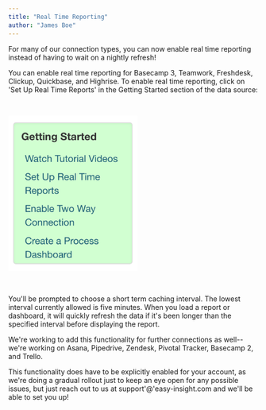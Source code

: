 ```yaml
---
title: "Real Time Reporting"
author: "James Boe"
---
```


For many of our connection types, you can now enable real time reporting instead of having to wait on a nightly refresh!<!--more-->

You can enable real time reporting for Basecamp 3, Teamwork, Freshdesk, Clickup, Quickbase, and Highrise. To enable real time reporting, click on 'Set Up Real Time Reports' in the Getting Started section of the data source:

<img style="max-width:260px;margin-top:30px;margin-bottom:30px" src="/images/two_way_setup.png" alt="Real Time Refresh Setup" class="img img-responsive"/>

You'll be prompted to choose a short term caching interval. The lowest interval currently allowed is five minutes. When you load a report or dashboard, it will quickly refresh the data if it's been longer than the specified interval before displaying the report.

We're working to add this functionality for further connections as well--we're working on Asana, Pipedrive, Zendesk, Pivotal Tracker, Basecamp 2, and Trello.

This functionality does have to be explicitly enabled for your account, as we're doing a gradual rollout just to keep an eye open for any possible issues, but just reach out to us at support'@'easy-insight.com and we'll be able to set you up!